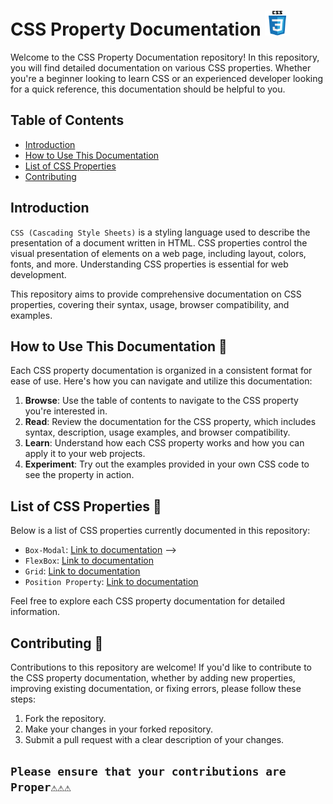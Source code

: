 # CSS Property Documentation <img src="https://raw.githubusercontent.com/devicons/devicon/master/icons/css3/css3-original-wordmark.svg" alt="CSS3" width="40" height="40">

Welcome to the CSS Property Documentation repository! In this repository, you will find detailed documentation on various CSS properties. Whether you're a beginner looking to learn CSS or an experienced developer looking for a quick reference, this documentation should be helpful to you.

## Table of Contents

- [Introduction](#introduction)
- [How to Use This Documentation](#how-to-use-this-documentation)
- [List of CSS Properties](#list-of-css-properties)
- [Contributing](#contributing)

## Introduction

`CSS (Cascading Style Sheets)` is a styling language used to describe the presentation of a document written in HTML. CSS properties control the visual presentation of elements on a web page, including layout, colors, fonts, and more. Understanding CSS properties is essential for web development.

This repository aims to provide comprehensive documentation on CSS properties, covering their syntax, usage, browser compatibility, and examples.

## How to Use This Documentation 📖

Each CSS property documentation is organized in a consistent format for ease of use. Here's how you can navigate and utilize this documentation:

1. **Browse**: Use the table of contents to navigate to the CSS property you're interested in.
2. **Read**: Review the documentation for the CSS property, which includes syntax, description, usage examples, and browser compatibility.
3. **Learn**: Understand how each CSS property works and how you can apply it to your web projects.
4. **Experiment**: Try out the examples provided in your own CSS code to see the property in action.

## List of CSS Properties 🍕

Below is a list of CSS properties currently documented in this repository:

- `Box-Modal`: [Link to documentation](#) -->
- `FlexBox`: [Link to documentation](https://github.com/aashiqui2/CSS-PropMastery/tree/master/Flexbox) 
- `Grid`: [Link to documentation](#)
- `Position Property`: [Link to documentation](#) 
<!-- - `property3`: [Link to documentation](#) -->



Feel free to explore each CSS property documentation for detailed information.

## Contributing 🤝

Contributions to this repository are welcome! If you'd like to contribute to the CSS property documentation, whether by adding new properties, improving existing documentation, or fixing errors, please follow these steps:

1. Fork the repository.
2. Make your changes in your forked repository.
3. Submit a pull request with a clear description of your changes.

 ## `Please ensure that your contributions are Proper⚠️⚠️⚠️`



